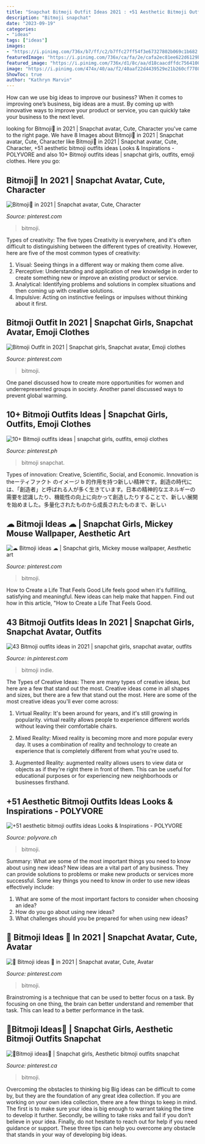 ```yaml
---
title: "Snapchat Bitmoji Outfit Ideas 2021 : +51 Aesthetic Bitmoji Outfits Ideas Looks &amp; Inspirations"
description: "Bitmoji snapchat"
date: "2023-09-19"
categories:
- "ideas"
tags: ["ideas"]
images:
- "https://i.pinimg.com/736x/b7/ff/c2/b7ffc27ff54f3e67327802b069c1b682.jpg"
featuredImage: "https://i.pinimg.com/736x/ca/fa/2e/cafa2ec81ee622d6129bea257b05f82b.jpg"
featured_image: "https://i.pinimg.com/736x/d1/8c/aa/d18caacdffdc756410077a4682a1dc7e.jpg"
image: "https://i.pinimg.com/474x/40/aa/f2/40aaf22d4439529e21b260cf77087745.jpg"
ShowToc: true
author: "Kathryn Marvin"
---
```



How can we use big ideas to improve our business?
When it comes to improving one’s business, big ideas are a must. By coming up with innovative ways to improve your product or service, you can quickly take your business to the next level.

	

		
looking for Bitmoji💛 in 2021 | Snapchat avatar, Cute, Character you've came to the right page. We have 8 Images about Bitmoji💛 in 2021 | Snapchat avatar, Cute, Character like Bitmoji💛 in 2021 | Snapchat avatar, Cute, Character, +51 aesthetic bitmoji outfits ideas Looks &amp; Inspirations - POLYVORE and also 10+ Bitmoji outfits ideas | snapchat girls, outfits, emoji clothes. Here you go:
		
    
## Bitmoji💛 In 2021 | Snapchat Avatar, Cute, Character

<img loading=lazy src="https://i.pinimg.com/736x/b7/ff/c2/b7ffc27ff54f3e67327802b069c1b682.jpg" onerror="this.onerror=null;this.src='https://tse4.mm.bing.net/th?id=OIP.zgIXhK3N7NpRiQmTQkfXjgHaO_&amp;pid=15.1';" alt="Bitmoji💛 in 2021 | Snapchat avatar, Cute, Character">

_Source: pinterest.com_

>bitmoji. 

	

Types of creativity: The five types
Creativity is everywhere, and it's often difficult to distinguishing between the different types of creativity. However, here are five of the most common types of creativity:
1. Visual: Seeing things in a different way or making them come alive.
2. Perceptive: Understanding and application of new knowledge in order to create something new or improve an existing product or service. 
3. Analytical: Identifying problems and solutions in complex situations and then coming up with creative solutions. 
4. Impulsive: Acting on instinctive feelings or impulses without thinking about it first. 

    
## Bitmoji Outfit In 2021 | Snapchat Girls, Snapchat Avatar, Emoji Clothes

<img loading=lazy src="https://i.pinimg.com/736x/62/c7/d9/62c7d977a50694f1abfeacff5fcdb701.jpg" onerror="this.onerror=null;this.src='https://tse4.mm.bing.net/th?id=OIP.YJ1f9Ip9GbaT3jILNQrGfAHaNK&amp;pid=15.1';" alt="Bitmoji Outfit in 2021 | Snapchat girls, Snapchat avatar, Emoji clothes">

_Source: pinterest.com_

>bitmoji. 

	

One panel discussed how to create more opportunities for women and underrepresented groups in society. Another panel discussed ways to prevent global warming.

    
## 10+ Bitmoji Outfits Ideas | Snapchat Girls, Outfits, Emoji Clothes

<img loading=lazy src="https://i.pinimg.com/236x/ca/fa/2e/cafa2ec81ee622d6129bea257b05f82b.jpg" onerror="this.onerror=null;this.src='https://tse2.mm.bing.net/th?id=OIP.e8JogjMQOtVI5qhe5ODdfwAAAA&amp;pid=15.1';" alt="10+ Bitmoji outfits ideas | snapchat girls, outfits, emoji clothes">

_Source: pinterest.ph_

>bitmoji snapchat. 

	

Types of innovation: Creative, Scientific, Social, and Economic.
Innovation is theーティファクト のイメージ b 的作用を持つ新しい精神です。創造の時代には、「創造者」と呼ばれる人が多く生きています。日本の精神的なエネルギーの需要を認識したり、機能性の向上に向かって創造したりすることで、新しい展開を始めました。多量化されたものから成長されたものまで、新しい

    
## ☁︎ Bitmoji Ideas ☁︎ | Snapchat Girls, Mickey Mouse Wallpaper, Aesthetic Art

<img loading=lazy src="https://i.pinimg.com/736x/d1/8c/aa/d18caacdffdc756410077a4682a1dc7e.jpg" onerror="this.onerror=null;this.src='https://tse2.mm.bing.net/th?id=OIP.Bwn5kWcsGB0AaJUw3dpjdQAAAA&amp;pid=15.1';" alt="☁︎ Bitmoji ideas ☁︎ | Snapchat girls, Mickey mouse wallpaper, Aesthetic art">

_Source: pinterest.com_

>bitmoji. 

	

How to Create a Life That Feels Good
Life feels good when it's fulfilling, satisfying and meaningful. New ideas can help make that happen. Find out how in this article, "How to Create a Life That Feels Good.

    
## 43 Bitmoji Outfits Ideas In 2021 | Snapchat Girls, Snapchat Avatar, Outfits

<img loading=lazy src="https://i.pinimg.com/474x/40/aa/f2/40aaf22d4439529e21b260cf77087745.jpg" onerror="this.onerror=null;this.src='https://tse3.mm.bing.net/th?id=OIP.eBl2Ftjr2Tew8Yki-4-rwwAAAA&amp;pid=15.1';" alt="43 Bitmoji outfits ideas in 2021 | snapchat girls, snapchat avatar, outfits">

_Source: in.pinterest.com_

>bitmoji indie. 

	

The Types of Creative Ideas: There are many types of creative ideas, but here are a few that stand out the most.
Creative ideas come in all shapes and sizes, but there are a few that stand out the most. Here are some of the most creative ideas you'll ever come across:
1. Virtual Reality: It's been around for years, and it's still growing in popularity. virtual reality allows people to experience different worlds without leaving their comfortable chairs.

2. Mixed Reality: Mixed reality is becoming more and more popular every day. It uses a combination of reality and technology to create an experience that is completely different from what you're used to.

3. Augmented Reality: augmented reality allows users to view data or objects as if they're right there in front of them. This can be useful for educational purposes or for experiencing new neighborhoods or businesses firsthand.


    
## +51 Aesthetic Bitmoji Outfits Ideas Looks &amp; Inspirations - POLYVORE

<img loading=lazy src="https://polyvore.ch/wp-content/uploads/2021/04/aesthetic-bitmoji-outfits-ideas-4.jpg" onerror="this.onerror=null;this.src='https://tse3.mm.bing.net/th?id=OIP.YBiO5Z-J6StqmP_HxBBNawHaHa&amp;pid=15.1';" alt="+51 aesthetic bitmoji outfits ideas Looks &amp; Inspirations - POLYVORE">

_Source: polyvore.ch_

>bitmoji. 

	

Summary: What are some of the most important things you need to know about using new ideas?
New ideas are a vital part of any business. They can provide solutions to problems or make new products or services more successful. Some key things you need to know in order to use new ideas effectively include:
1. What are some of the most important factors to consider when choosing an idea?
2. How do you go about using new ideas?
3. What challenges should you be prepared for when using new ideas?

    
## 🍪 Bitmoji Ideas 🍪 In 2021 | Snapchat Avatar, Cute, Avatar

<img loading=lazy src="https://i.pinimg.com/originals/71/f4/31/71f431cde128dd99231a14f444b286d9.jpg" onerror="this.onerror=null;this.src='https://tse3.mm.bing.net/th?id=OIP.Xuid-S2iWttPG1EappHNRgAAAA&amp;pid=15.1';" alt="🍪 Bitmoji ideas 🍪 in 2021 | Snapchat avatar, Cute, Avatar">

_Source: pinterest.com_

>bitmoji. 

	

Brainstroming is a technique that can be used to better focus on a task. By focusing on one thing, the brain can better understand and remember that task. This can lead to a better performance in the task.

    
## 💛Bitmoji Ideas💛 | Snapchat Girls, Aesthetic Bitmoji Outfits Snapchat

<img loading=lazy src="https://i.pinimg.com/736x/ca/fa/2e/cafa2ec81ee622d6129bea257b05f82b.jpg" onerror="this.onerror=null;this.src='https://tse3.mm.bing.net/th?id=OIP.3quqxl6VZ7Ds4DNO4c05qwAAAA&amp;pid=15.1';" alt="💛Bitmoji ideas💛 | Snapchat girls, Aesthetic bitmoji outfits snapchat">

_Source: pinterest.ca_

>bitmoji. 

	

Overcoming the obstacles to thinking big
Big ideas can be difficult to come by, but they are the foundation of any great idea collection. If you are working on your own idea collection, there are a few things to keep in mind. The first is to make sure your idea is big enough to warrant taking the time to develop it further. Secondly, be willing to take risks and fail if you don’t believe in your idea. Finally, do not hesitate to reach out for help if you need guidance or support. These three tips can help you overcome any obstacle that stands in your way of developing big ideas.

